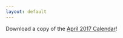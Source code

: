 ```yaml
---
layout: default
---
```


<p>Download a copy of the <a href="http://www.pillarsacademy.org/images/april2017calendar.pdf">April 2017 Calendar</a>!</p>
